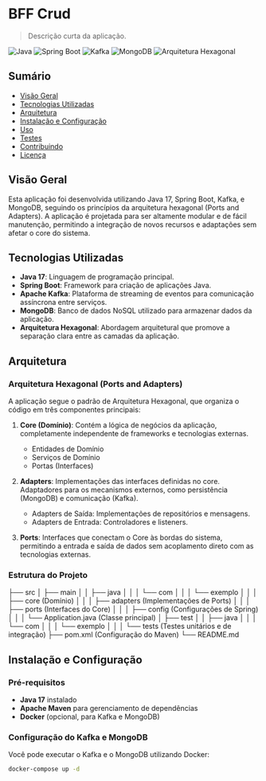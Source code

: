# BFF Crud

> Descrição curta da aplicação.

![Java](https://img.shields.io/badge/Java-17-007396?style=for-the-badge&logo=java)
![Spring Boot](https://img.shields.io/badge/Spring%20Boot-2.7.0-6DB33F?style=for-the-badge&logo=spring-boot)
![Kafka](https://img.shields.io/badge/Kafka-3.0.0-231F20?style=for-the-badge&logo=apache-kafka)
![MongoDB](https://img.shields.io/badge/MongoDB-5.0.0-47A248?style=for-the-badge&logo=mongodb)
![Arquitetura Hexagonal](https://img.shields.io/badge/Arquitetura-Hexagonal-000000?style=for-the-badge)

## Sumário

- [Visão Geral](#visão-geral)
- [Tecnologias Utilizadas](#tecnologias-utilizadas)
- [Arquitetura](#arquitetura)
- [Instalação e Configuração](#instalação-e-configuração)
- [Uso](#uso)
- [Testes](#testes)
- [Contribuindo](#contribuindo)
- [Licença](#licença)

## Visão Geral

Esta aplicação foi desenvolvida utilizando Java 17, Spring Boot, Kafka, e MongoDB, seguindo os princípios da arquitetura hexagonal (Ports and Adapters). A aplicação é projetada para ser altamente modular e de fácil manutenção, permitindo a integração de novos recursos e adaptações sem afetar o core do sistema.

## Tecnologias Utilizadas

- **Java 17**: Linguagem de programação principal.
- **Spring Boot**: Framework para criação de aplicações Java.
- **Apache Kafka**: Plataforma de streaming de eventos para comunicação assíncrona entre serviços.
- **MongoDB**: Banco de dados NoSQL utilizado para armazenar dados da aplicação.
- **Arquitetura Hexagonal**: Abordagem arquitetural que promove a separação clara entre as camadas da aplicação.

## Arquitetura

### Arquitetura Hexagonal (Ports and Adapters)

A aplicação segue o padrão de Arquitetura Hexagonal, que organiza o código em três componentes principais:

1. **Core (Domínio)**: Contém a lógica de negócios da aplicação, completamente independente de frameworks e tecnologias externas.
   - Entidades de Domínio
   - Serviços de Domínio
   - Portas (Interfaces)
   
2. **Adapters**: Implementações das interfaces definidas no core. Adaptadores para os mecanismos externos, como persistência (MongoDB) e comunicação (Kafka).
   - Adapters de Saída: Implementações de repositórios e mensagens.
   - Adapters de Entrada: Controladores e listeners.

3. **Ports**: Interfaces que conectam o Core às bordas do sistema, permitindo a entrada e saída de dados sem acoplamento direto com as tecnologias externas.

### Estrutura do Projeto

├── src │ ├── main │ │ ├── java │ │ │ └── com │ │ │ └── exemplo │ │ │ ├── core (Domínio) │ │ │ ├── adapters (Implementações de Ports) │ │ │ ├── ports (Interfaces do Core) │ │ │ ├── config (Configurações de Spring) │ │ │ └── Application.java (Classe principal) │ ├── test │ │ ├── java │ │ │ └── com │ │ │ └── exemplo │ │ │ └── tests (Testes unitários e de integração) ├── pom.xml (Configuração do Maven) └── README.md

## Instalação e Configuração

### Pré-requisitos

- **Java 17** instalado
- **Apache Maven** para gerenciamento de dependências
- **Docker** (opcional, para Kafka e MongoDB)

### Configuração do Kafka e MongoDB

Você pode executar o Kafka e o MongoDB utilizando Docker:

```bash
docker-compose up -d
```